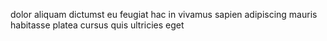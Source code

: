 dolor aliquam dictumst eu feugiat hac in vivamus sapien adipiscing mauris habitasse platea cursus quis ultricies eget
